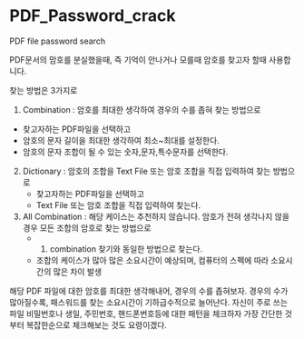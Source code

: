 # PDF_Password_crack
PDF file password search

PDF문서의 맘호를 분실했을때, 즉 기억이 안나거나 모를때 암호를 찾고자 할때 사용합니다.

찾는 방법은 3가지로
1)  Combination  : 암호를 최대한 생각하여 경우의 수를 좁혀 찾는 방법으로
   - 찾고자하는 PDF파일을 선택하고
   - 암호의 문자 길이을 최대한 생각하여 최소~최대를 설정한다.
   - 암호의 문자 조합이 될 수 있는 숫자,문자,특수문자를 선택한다.
2) Dictionary :  암호의 조합을 Text File 또는 암호 조합을 직접 입력하여 찾는 방법으로
   - 찾고자하는 PDF파일을 선택하고
   - Text File  또는  암호 조합을 직접 입력하여 찾는다.
3) All Combination :  해당 케이스는 추천하지 않습니다.
    암호가 전혀 생각나지 않을 경우 모든 조합의 암호로 찾는 방법으로
   - 1) combination 찾기와 동일한 방법으로 찾는다.
   - 조합의 케이스가 많아 많은 소요시간이 예상되며, 컴퓨터의 스펙에 따라 소요시간의 많은 차이 발생
 

해당 PDF 파일에 대한 암호를 최대한 생각해내어, 경우의 수를 좁혀보자.
경우의 수가 많아질수록, 패스워드를 찾는 소요시간이 기하급수적으로 늘어난다.
자신이 주로 쓰는 파일 비밀번호나 생일, 주민번호, 핸드폰번호등에 대한 패턴을 체크하자
가장 간단한 것부터 복잡한순으로 체크해보는 것도 요령이겠다.
